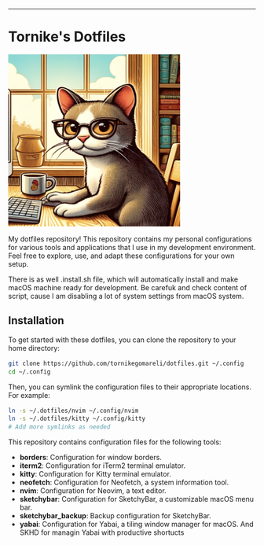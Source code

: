 ---

# Tornike's Dotfiles 
<img src="https://github.com/tornikegomareli/Dotfiles/blob/main/Screenshot%202024-06-09%20at%2017.15.26.png" width="350" height="350" alt="Example Image">

My dotfiles repository! This repository contains my personal configurations for various tools and applications that I use in my development environment. Feel free to explore, use, and adapt these configurations for your own setup.

There is as well .install.sh file, which will automatically install and make macOS machine ready for development. 
Be carefuk and check content of script, cause I am disabling a lot of system settings from macOS system.

## Installation

To get started with these dotfiles, you can clone the repository to your home directory:

```bash
git clone https://github.com/tornikegomareli/dotfiles.git ~/.config
cd ~/.config
```

Then, you can symlink the configuration files to their appropriate locations. For example:

```bash
ln -s ~/.dotfiles/nvim ~/.config/nvim
ln -s ~/.dotfiles/kitty ~/.config/kitty
# Add more symlinks as needed
```

This repository contains configuration files for the following tools:

- **borders**: Configuration for window borders.
- **iterm2**: Configuration for iTerm2 terminal emulator.
- **kitty**: Configuration for Kitty terminal emulator.
- **neofetch**: Configuration for Neofetch, a system information tool.
- **nvim**: Configuration for Neovim, a text editor.
- **sketchybar**: Configuration for SketchyBar, a customizable macOS menu bar.
- **sketchybar_backup**: Backup configuration for SketchyBar.
- **yabai**: Configuration for Yabai, a tiling window manager for macOS. And SKHD for managin Yabai with productive shortucts
